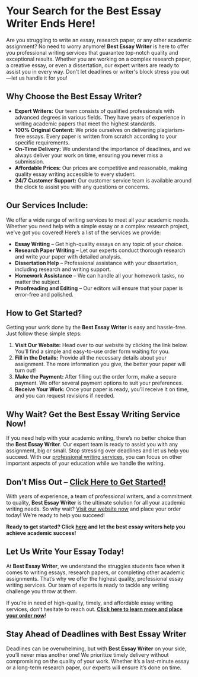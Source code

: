 <h1>Your Search for the Best Essay Writer Ends Here!</h1>

<p>Are you struggling to write an essay, research paper, or any other academic assignment? No need to worry anymore! <strong>Best Essay Writer</strong> is here to offer you professional writing services that guarantee top-notch quality and exceptional results. Whether you are working on a complex research paper, a creative essay, or even a dissertation, our expert writers are ready to assist you in every way. Don't let deadlines or writer's block stress you out—let us handle it for you!</p>

<h2>Why Choose the Best Essay Writer?</h2>
<ul>
  <li><strong>Expert Writers:</strong> Our team consists of qualified professionals with advanced degrees in various fields. They have years of experience in writing academic papers that meet the highest standards.</li>
  <li><strong>100% Original Content:</strong> We pride ourselves on delivering plagiarism-free essays. Every paper is written from scratch according to your specific requirements.</li>
  <li><strong>On-Time Delivery:</strong> We understand the importance of deadlines, and we always deliver your work on time, ensuring you never miss a submission.</li>
  <li><strong>Affordable Prices:</strong> Our prices are competitive and reasonable, making quality essay writing accessible to every student.</li>
  <li><strong>24/7 Customer Support:</strong> Our customer service team is available around the clock to assist you with any questions or concerns.</li>
</ul>

<h2>Our Services Include:</h2>
<p>We offer a wide range of writing services to meet all your academic needs. Whether you need help with a simple essay or a complex research project, we've got you covered! Here’s a list of the services we provide:</p>
<ul>
  <li><strong>Essay Writing</strong> – Get high-quality essays on any topic of your choice.</li>
  <li><strong>Research Paper Writing</strong> – Let our experts conduct thorough research and write your paper with detailed analysis.</li>
  <li><strong>Dissertation Help</strong> – Professional assistance with your dissertation, including research and writing support.</li>
  <li><strong>Homework Assistance</strong> – We can handle all your homework tasks, no matter the subject.</li>
  <li><strong>Proofreading and Editing</strong> – Our editors will ensure that your paper is error-free and polished.</li>
</ul>

<h2>How to Get Started?</h2>
<p>Getting your work done by the <strong>Best Essay Writer</strong> is easy and hassle-free. Just follow these simple steps:</p>
<ol>
  <li><strong>Visit Our Website:</strong> Head over to our website by clicking the link below. You’ll find a simple and easy-to-use order form waiting for you.</li>
  <li><strong>Fill in the Details:</strong> Provide all the necessary details about your assignment. The more information you give, the better your paper will turn out!</li>
  <li><strong>Make the Payment:</strong> After filling out the order form, make a secure payment. We offer several payment options to suit your preferences.</li>
  <li><strong>Receive Your Work:</strong> Once your paper is ready, you’ll receive it on time, and you can request revisions if needed.</li>
</ol>

<h2>Why Wait? Get the Best Essay Writing Service Now!</h2>
<p>If you need help with your academic writing, there’s no better choice than the <strong>Best Essay Writer</strong>. Our expert team is ready to assist you with any assignment, big or small. Stop stressing over deadlines and let us help you succeed. With our <a href="https://tinyurl.com/topessay?keyword=best+essay+writer">professional writing services</a>, you can focus on other important aspects of your education while we handle the writing.</p>

<h2>Don’t Miss Out – <a href="https://tinyurl.com/topessay?keyword=best+essay+writer"><strong>Click Here to Get Started!</strong></a></h2>

<p>With years of experience, a team of professional writers, and a commitment to quality, <strong>Best Essay Writer</strong> is the ultimate solution for all your academic writing needs. So why wait? <a href="https://tinyurl.com/topessay?keyword=best+essay+writer">Visit our website now</a> and place your order today! We’re ready to help you succeed!</p>

<p><strong>Ready to get started? Click <a href="https://tinyurl.com/topessay?keyword=best+essay+writer"><strong>here</strong></a> and let the best essay writers help you achieve academic success!</strong></p>

<h2>Let Us Write Your Essay Today!</h2>
<p>At <strong>Best Essay Writer</strong>, we understand the struggles students face when it comes to writing essays, research papers, or completing other academic assignments. That’s why we offer the highest quality, professional essay writing services. Our team of experts is ready to tackle any writing challenge you throw at them.</p>

<p>If you're in need of high-quality, timely, and affordable essay writing services, don’t hesitate to reach out. <a href="https://tinyurl.com/topessay?keyword=best+essay+writer"><strong>Click here to learn more and place your order now</strong></a>!</p>

<h2>Stay Ahead of Deadlines with <strong>Best Essay Writer</strong></h2>
<p>Deadlines can be overwhelming, but with <strong>Best Essay Writer</strong> on your side, you’ll never miss another one! We prioritize timely delivery without compromising on the quality of your work. Whether it’s a last-minute essay or a long-term research paper, our experts will ensure it’s done on time.</p>

<p><a href="[UR
Best Essay Writer: Get Top-Quality Essays Written Just for You!
